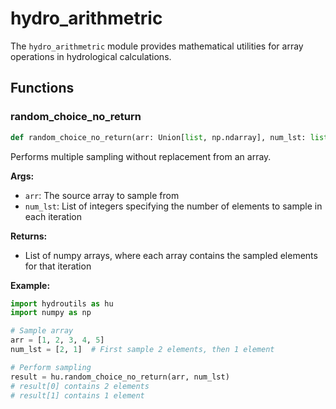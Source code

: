 # hydro_arithmetric

The `hydro_arithmetric` module provides mathematical utilities for array operations in hydrological calculations.

## Functions

### random_choice_no_return

```python
def random_choice_no_return(arr: Union[list, np.ndarray], num_lst: list) -> list
```

Performs multiple sampling without replacement from an array.

**Args:**
- `arr`: The source array to sample from
- `num_lst`: List of integers specifying the number of elements to sample in each iteration

**Returns:**
- List of numpy arrays, where each array contains the sampled elements for that iteration

**Example:**
```python
import hydroutils as hu
import numpy as np

# Sample array
arr = [1, 2, 3, 4, 5]
num_lst = [2, 1]  # First sample 2 elements, then 1 element

# Perform sampling
result = hu.random_choice_no_return(arr, num_lst)
# result[0] contains 2 elements
# result[1] contains 1 element
```
